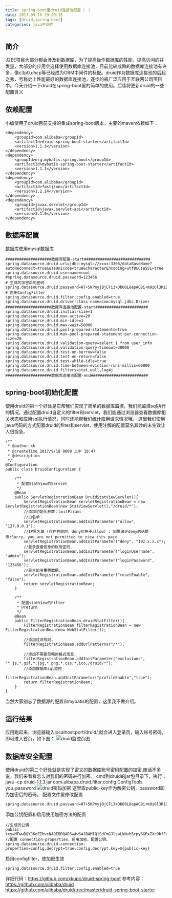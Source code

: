 ```yaml
---
title: spring-boot里druid连接池配置（一）
date: 2017-09-18 19:20:18
tags: [druid,spring-boot]
categories: java中间件
---
```


## 简介
J2EE项目大部分都会涉及到数据库，为了提高操作数据库的性能，提高访问的并发量，大部分的应用会选择使用数据库连接池，目前比较成熟的数据库连接池有许多，像c3p0,dhcp等已经成为ORM中间件的标配。druid作为数据库连接池的后起之秀，号称史上性能最好的数据库连接池，逐步的被广泛应用于互联网公司项目中。今天介绍一下druid在spring-boot里的简单的使用。后续将更新druid的一些配置含义

## 依赖配置
小编使用了druid目前支持的集成spring-boot版本，主要的maven依赖如下：

```
<dependency>
    <groupId>com.alibaba</groupId>
    <artifactId>druid-spring-boot-starter</artifactId>
    <version>1.1.3</version>
</dependency>
<dependency>
    <groupId>org.mybatis.spring.boot</groupId>
    <artifactId>mybatis-spring-boot-starter</artifactId>
    <version>1.1.1</version>
</dependency>
<dependency>
    <groupId>com.alibaba</groupId>
    <artifactId>fastjson</artifactId>
    <version>1.2.14</version>
</dependency>
<dependency>
    <groupId>javax.servlet</groupId>
    <artifactId>javax.servlet-api</artifactId>
    <version>3.1.0</version>
</dependency>
```
<!--more-->
## 数据库配置
数据库使用mysql数据库
```
####################数据库配置-start#############################
spring.datasource.druid.url=jdbc:mysql://xxxx:3306/dataBaseName?autoReconnect=true&useUnicode=true&characterEncoding=utf8&useSSL=true
spring.datasource.druid.username=root
#spring.datasource.druid.password=123456
# 生成的加密后的密码
spring.datasource.druid.password=HT+5KPmyjBjCFi3+DbO0L8epACBi+m9i6l3R1D6pllgLPPLal7m8p1blvPUijlnx8A9pYZEDmA4Bbr5K1/gNJQ==
# 启用ConfigFilter
spring.datasource.druid.filter.config.enabled=true
spring.datasource.druid.driver-class-name=com.mysql.jdbc.Driver
####################数据库连接池配置-start#######################
spring.datasource.druid.initial-size=1
spring.datasource.druid.max-active=20
spring.datasource.druid.min-idle=1
spring.datasource.druid.max-wait=50000
spring.datasource.druid.pool-prepared-statements=true
spring.datasource.druid.max-pool-prepared-statement-per-connection-size=20
spring.datasource.druid.validation-query=select 1 from user_info
spring.datasource.druid.validation-query-timeout=30000
spring.datasource.druid.test-on-borrow=false
spring.datasource.druid.test-on-return=false
spring.datasource.druid.test-while-idle=true
spring.datasource.druid.time-between-eviction-runs-millis=60000
spring.datasource.druid.filters=stat,wall,log4j
####################数据库连接池配置-end#########################
```
## spring-boot初始化配置
使用druid的第一个好处是它帮我们实现了简单的数据库监控，我们能监控sql执行的情况。通过配置druid自定义的filter和servlet，我们能通过浏览器查看数据库相关状态和应用sql执行情况，同时还能帮我们统计应用请求情况哦。
这里我们使用java代码的方式配置druid的filter和servlet，使用注解的配置莫名其妙的未生效让人很捉急。
```
/**
 * @author xk
 * @createTime 2017/9/18 0009 上午 10:47
 * @description
 */
@Configuration
public class DruidConfiguration {

    /**
     * 配置StatView的Servlet
     */
    @Bean
    public ServletRegistrationBean DruidStatViewServlet(){
        ServletRegistrationBean servletRegistrationBean = new ServletRegistrationBean(new StatViewServlet(),"/druid/*");
        //添加初始化参数：initParams
        //白名单：
        servletRegistrationBean.addInitParameter("allow", "127.0.0.1");
        //IP黑名单 (存在共同时，deny优先于allow) : 如果满足deny的话提示:Sorry, you are not permitted to view this page.
        servletRegistrationBean.addInitParameter("deny", "192.x.x.x");
        //登录查看信息的账号密码.
        servletRegistrationBean.addInitParameter("loginUsername", "admin");
        servletRegistrationBean.addInitParameter("loginPassword", "123456");
        //是否能够重置数据.
        servletRegistrationBean.addInitParameter("resetEnable", "false");
        return servletRegistrationBean;
    }

    /**
     * 配置statView的Filter
     * @return
     */
    @Bean
    public FilterRegistrationBean druidStatFilter(){
        FilterRegistrationBean filterRegistrationBean = new FilterRegistrationBean(new WebStatFilter());

        //添加过滤规则.
        filterRegistrationBean.addUrlPatterns("/*");

        //添加不需要忽略的格式信息.
        filterRegistrationBean.addInitParameter("exclusions", "*.js,*.gif,*.jpg,*.png,*.css,*.ico,/druid/*");
        //添加数据库sql监控
        filterRegistrationBean.addInitParameter("profileEnable","true");
        return filterRegistrationBean;
    }
}
```
当然大家别忘了数据源的配置和mybatis的配置，这里我不做介绍。

## 运行结果

应用跑起来，浏览器输入localhost:port/druid/,就会进入登录页，输入账号密码，即可进入首页，如下图：
![druid监控页图](/images/druid/druid_index_view.png)
## 数据库安全配置
使用druid的第二个好处就是实现了密文的数据库账号密码配置的加密,废话不多说，我们来看看怎么对我们的密码进行加密。
cmd到druid的jar包目录下，执行：java -cp druid-1.1.3.jar com.alibaba.druid.filter.config.ConfigTools you_password
![druid密码加密](/images/druid/druid_password.png)
这里取public-key作为解密公钥，password即为加密后的密码。
配置文件里修改配置
```
spring.datasource.druid.password=HT+5KPmyjBjCFi3+DbO0L8epACBi+m9i6l3R1D6pllgLPPLal7m8p1blvPUijlnx8A9pYZEDmA4Bbr5K1/gNJQ==
```
添加公钥配置和启用使用加密方法的配置
```
//生成的公钥
public-key=MFwwDQYJKoZIhvcNAQEBBQADSwAwSAJBAMIQ1SdCmGJlswLkNvh5rpySGPxZXr9bfFei5J4h7/q9XVlqePLcOTVkyQ0je4Gnnp2ZQPlCBsAo5ZPEXJShgRUCAwEAAQ==
//配置 connection-properties，启用加密，配置公钥。
spring.datasource.druid.connection-properties=config.decrypt=true;config.decrypt.key=${public-key}
```
启用configfilter，使加密生效
```
spring.datasource.druid.filter.config.enabled=true
```
详细代码：https://github.com/xkupc/druid-spring-boot
参考内容：https://github.com/alibaba/druid  https://github.com/alibaba/druid/tree/master/druid-spring-boot-starter

